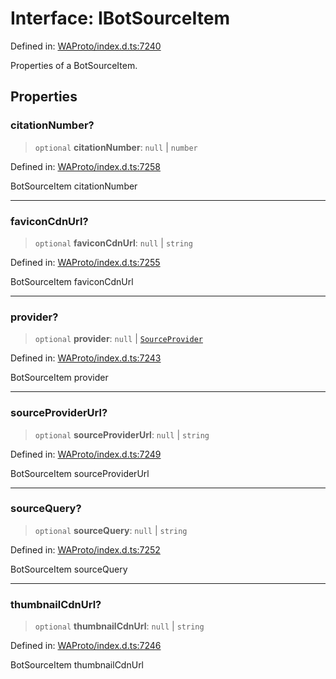 # Interface: IBotSourceItem

Defined in: [WAProto/index.d.ts:7240](https://github.com/Fokusdotid/bail/blob/8a30cf93a8ac726f06d1ad6578695812a8253e53/WAProto/index.d.ts#L7240)

Properties of a BotSourceItem.

## Properties

### citationNumber?

> `optional` **citationNumber**: `null` \| `number`

Defined in: [WAProto/index.d.ts:7258](https://github.com/Fokusdotid/bail/blob/8a30cf93a8ac726f06d1ad6578695812a8253e53/WAProto/index.d.ts#L7258)

BotSourceItem citationNumber

***

### faviconCdnUrl?

> `optional` **faviconCdnUrl**: `null` \| `string`

Defined in: [WAProto/index.d.ts:7255](https://github.com/Fokusdotid/bail/blob/8a30cf93a8ac726f06d1ad6578695812a8253e53/WAProto/index.d.ts#L7255)

BotSourceItem faviconCdnUrl

***

### provider?

> `optional` **provider**: `null` \| [`SourceProvider`](../namespaces/BotSourceItem/enumerations/SourceProvider.md)

Defined in: [WAProto/index.d.ts:7243](https://github.com/Fokusdotid/bail/blob/8a30cf93a8ac726f06d1ad6578695812a8253e53/WAProto/index.d.ts#L7243)

BotSourceItem provider

***

### sourceProviderUrl?

> `optional` **sourceProviderUrl**: `null` \| `string`

Defined in: [WAProto/index.d.ts:7249](https://github.com/Fokusdotid/bail/blob/8a30cf93a8ac726f06d1ad6578695812a8253e53/WAProto/index.d.ts#L7249)

BotSourceItem sourceProviderUrl

***

### sourceQuery?

> `optional` **sourceQuery**: `null` \| `string`

Defined in: [WAProto/index.d.ts:7252](https://github.com/Fokusdotid/bail/blob/8a30cf93a8ac726f06d1ad6578695812a8253e53/WAProto/index.d.ts#L7252)

BotSourceItem sourceQuery

***

### thumbnailCdnUrl?

> `optional` **thumbnailCdnUrl**: `null` \| `string`

Defined in: [WAProto/index.d.ts:7246](https://github.com/Fokusdotid/bail/blob/8a30cf93a8ac726f06d1ad6578695812a8253e53/WAProto/index.d.ts#L7246)

BotSourceItem thumbnailCdnUrl
